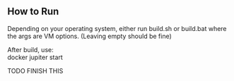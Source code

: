 ## How to Run

Depending on your operating system, either run build.sh or build.bat where the args are VM options. (Leaving empty should be fine)

After build, use:<br>
docker jupiter start

TODO FINISH THIS